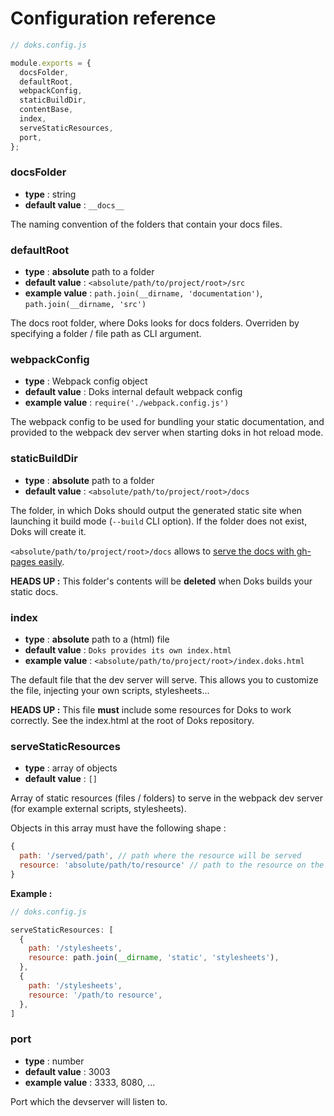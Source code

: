 # Configuration reference

```javascript
// doks.config.js

module.exports = {
  docsFolder,
  defaultRoot,
  webpackConfig,
  staticBuildDir,
  contentBase,
  index,
  serveStaticResources,
  port,
};
```



### docsFolder

- **type** : string
- **default value** : `__docs__`

The naming convention of the folders that contain your docs files.

### defaultRoot

- **type** : **absolute** path to a folder
- **default value** : `<absolute/path/to/project/root>/src`
- **example value** : `path.join(__dirname, 'documentation')`, `path.join(__dirname, 'src')`

The docs root folder, where Doks looks for docs folders. Overriden by specifying a folder / file path as CLI argument.

### webpackConfig

- **type** : Webpack config object
- **default value** : Doks internal default webpack config
- **example value** : `require('./webpack.config.js')`

The webpack config to be used for bundling your static documentation, and provided to the webpack dev server when starting doks in hot reload mode. 

### staticBuildDir

- **type** : **absolute** path to a folder
- **default value** : `<absolute/path/to/project/root>/docs`

The folder, in which Doks should output the generated static site when launching it build mode (`--build` CLI option). If the folder does not exist, Doks will create it.

`<absolute/path/to/project/root>/docs` allows to [serve the docs with gh-pages easily](https://help.github.com/articles/configuring-a-publishing-source-for-github-pages/#publishing-your-github-pages-site-from-a-docs-folder-on-your-master-branch). 

**HEADS UP :** This folder's contents will be **deleted** when Doks builds your static docs. 

### index

- **type** : **absolute** path to a (html) file
- **default value** : `Doks provides its own index.html`
- **example value** : `<absolute/path/to/project/root>/index.doks.html`

The default file that the dev server will serve. This allows you to customize the file, injecting your own scripts, stylesheets...

**HEADS UP :** This file **must** include some resources for Doks to work correctly. See the index.html at the root of Doks repository.

### serveStaticResources

- **type** : array of objects
- **default value** : `[]`

Array of static resources (files / folders) to serve in the webpack dev server (for example external scripts, stylesheets).

Objects in this array must have the following shape :

```javascript
{
  path: '/served/path', // path where the resource will be served
  resource: 'absolute/path/to/resource' // path to the resource on the filesystem
}
```

**Example :**

```javascript
// doks.config.js

serveStaticResources: [
  {
    path: '/stylesheets',
    resource: path.join(__dirname, 'static', 'stylesheets'),
  },
  {
    path: '/stylesheets',
    resource: '/path/to resource',
  },
]
```

### port

- **type** : number
- **default value** : 3003
- **example value** : 3333, 8080, ...

Port which the devserver will listen to.
